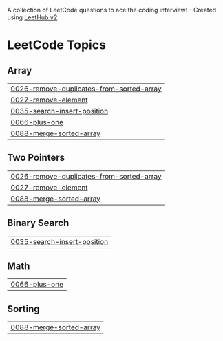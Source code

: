 A collection of LeetCode questions to ace the coding interview! - Created using [LeetHub v2](https://github.com/arunbhardwaj/LeetHub-2.0)
<!---LeetCode Topics Start-->
# LeetCode Topics
## Array
|  |
| ------- |
| [0026-remove-duplicates-from-sorted-array](https://github.com/arslanali19470/LeetCode_Array/tree/master/0026-remove-duplicates-from-sorted-array) |
| [0027-remove-element](https://github.com/arslanali19470/LeetCode_Array/tree/master/0027-remove-element) |
| [0035-search-insert-position](https://github.com/arslanali19470/LeetCode_Array/tree/master/0035-search-insert-position) |
| [0066-plus-one](https://github.com/arslanali19470/LeetCode_Array/tree/master/0066-plus-one) |
| [0088-merge-sorted-array](https://github.com/arslanali19470/LeetCode_Array/tree/master/0088-merge-sorted-array) |
## Two Pointers
|  |
| ------- |
| [0026-remove-duplicates-from-sorted-array](https://github.com/arslanali19470/LeetCode_Array/tree/master/0026-remove-duplicates-from-sorted-array) |
| [0027-remove-element](https://github.com/arslanali19470/LeetCode_Array/tree/master/0027-remove-element) |
| [0088-merge-sorted-array](https://github.com/arslanali19470/LeetCode_Array/tree/master/0088-merge-sorted-array) |
## Binary Search
|  |
| ------- |
| [0035-search-insert-position](https://github.com/arslanali19470/LeetCode_Array/tree/master/0035-search-insert-position) |
## Math
|  |
| ------- |
| [0066-plus-one](https://github.com/arslanali19470/LeetCode_Array/tree/master/0066-plus-one) |
## Sorting
|  |
| ------- |
| [0088-merge-sorted-array](https://github.com/arslanali19470/LeetCode_Array/tree/master/0088-merge-sorted-array) |
<!---LeetCode Topics End-->